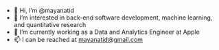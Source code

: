 - 👋 Hi, I’m @mayanatid
- 👀 I’m interested in back-end software development, machine learning, and quantitative research
- 🌱 I’m currently working as a Data and Analytics Engineer at Apple
- 📫 I can be reached at mayanatid@gmail.com

<!---
mayanatid/mayanatid is a ✨ special ✨ repository because its `README.md` (this file) appears on your GitHub profile.
You can click the Preview link to take a look at your changes.
--->
